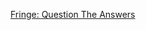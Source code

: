 ---
layout: post
wordpress_id: 1565
wordpress_url: http://noesbueno.com/archives/1565
date: '2012-12-26 19:01:27 -0600'
date_gmt: '2012-12-27 00:01:27 -0600'
body: |
  <p><a href="http://culturepopped.blogspot.com/2012/12/fringe-question-answers.html">Fringe: Question The Answers</a></p>
---
